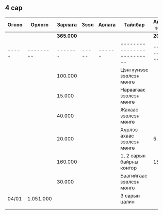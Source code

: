 ## 4 сар

| Огноо | Орлого    | Зарлага     | Зээл  | Авлага | Тайлбар                    | Ашиггүй зардал |
| ----- | --------- | ----------- | ----- | ------ | -------------------------- | -------------- |
|       |           | **365.000** |       |        |                            | **20.000**     |
| ----- | --------- | -------     | ----- | ------ | -------------------------- | -------------- |
|       |           | 100.000     |       |        | Цэнгүүнээс зээлсэн мөнгө   |                |
|       |           | 15.000      |       |        | Нараагаас зээлсэн мөнгө    |                |
|       |           | 40.000      |       |        | Жакаас зээлсэн мөнгө       |                |
|       |           | 20.000      |       |        | Хүрлээ ахаас зээлсэн мөнгө | 5.000          |
|       |           | 160.000     |       |        | 1, 2 сарын байрны контор   | 15.000         |
|       |           | 30.000      |       |        | Баагийгаас зээлсэн мөнгө   |                |
| 04/01 | 1.051.000 |             |       |        | 3 сарын цалин              |                |
|       |           |             |       |        |                            |                |
|       |           |             |       |        |                            |                |
